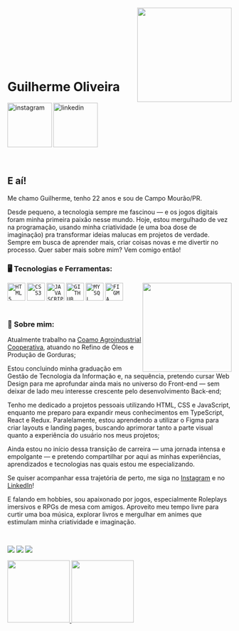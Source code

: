 <img align="right" width="212px" style="margin-top:-20px" src="https://cdn.discordapp.com/attachments/1200946048034672670/1360021436692959232/Design_sem_nome_2.png?ex=67f99a2a&is=67f848aa&hm=9e4594bb85c224ade25ad7dff12a18456854fdb3575b75eebc8f0a1ea39e1a79&">
</br>
</br>
</br>
</br>
</br>
</br>

<div dsplay="inline-block">

 
 <h1 align="left">Guilherme Oliveira</h1>
 <a href="https://www.instagram.com/ohguilher/">
    <img align="left" width="100px" src="https://cdn.discordapp.com/attachments/1358089165358760036/1358956086627139755/1.png?ex=67f5b9fb&is=67f4687b&hm=73535dcfe035383d8b2f0ec7842d2d5240fe0b4159b07ce14c6d22ff7c9decd6&" alt="instagram" style="vertical-align:top;">
  </a> 
  <a href="https://www.linkedin.com/in/ohguilher/">
    <img width="100px" src="https://cdn.discordapp.com/attachments/1358089165358760036/1358956087017082990/2.png?ex=67f5b9fb&is=67f4687b&hm=697226a1cf5143ca8422abec836a0e5f194f9150a2331d0daa9bab8b9731390d&" alt="linkedin" style="vertical-align:top;">
  </a>

</div>

</br>
</br>

## E aí! 

Me chamo Guilherme, tenho 22 anos e sou de Campo Mourão/PR.

Desde pequeno, a tecnologia sempre me fascinou — e os jogos digitais foram minha primeira paixão nesse mundo. Hoje, estou mergulhado de vez na programação, usando minha criatividade (e uma boa dose de imaginação) pra transformar ideias malucas em projetos de verdade. Sempre em busca de aprender mais, criar coisas novas e me divertir no processo. Quer saber mais sobre mim? Vem comigo então!

### 🖥️ Tecnologias e Ferramentas:
<img width="200px" align="right" src="https://cdn.discordapp.com/attachments/1358089165358760036/1360027357364228156/Design_sem_nome_3.png?ex=67f99fae&is=67f84e2e&hm=ed0f7c5a93b1715a86427d2b09630d888a1148d892fc26164935f4ba8c2e817c&">
<code><img width="40px" src="https://cdn.jsdelivr.net/gh/devicons/devicon/icons/html5/html5-original-wordmark.svg" title = "HTML5"/></code>
<code><img width="40px" src="https://cdn.jsdelivr.net/gh/devicons/devicon/icons/css3/css3-original-wordmark.svg" title = "CSS3"/></code>
<code><img width="40px" src="https://cdn.jsdelivr.net/gh/devicons/devicon/icons/javascript/javascript-original.svg" title = "JAVASCRIPT"/></code>
<code><img width="40px" src="https://cdn.jsdelivr.net/gh/devicons/devicon/icons/github/github-original.svg" title = "GITHUB"/></code>
<code><img width="40px" src="https://cdn.jsdelivr.net/gh/devicons/devicon/icons/mysql/mysql-original.svg" title = "MYSQL"/></code>
<code><img width="40px" src="https://cdn.jsdelivr.net/gh/devicons/devicon@latest/icons/figma/figma-original.svg" title = "FIGMA"/></code>
          

</br>
</br>

### 📜 Sobre mim:

<div display="inline-block">
 <p align="left"> Atualmente trabalho na <a href="https://www.coamo.com.br">Coamo Agroindustrial Cooperativa</a>, atuando no Refino de Óleos e Produção de Gorduras;</p>
 <p align="left"> Estou concluindo minha graduação em Gestão de Tecnologia da Informação e, na sequência, pretendo cursar Web Design para me aprofundar ainda mais no universo do Front-end — sem deixar de lado meu interesse crescente pelo desenvolvimento Back-end;</p>
 <p align="left"> Tenho me dedicado a projetos pessoais utilizando HTML, CSS e JavaScript, enquanto me preparo para expandir meus conhecimentos em TypeScript, React e Redux. Paralelamente, estou aprendendo a utilizar o Figma para criar layouts e landing pages, buscando aprimorar tanto a parte visual quanto a experiência do usuário nos meus projetos;</p>
 <p align="left"> Ainda estou no início dessa transição de carreira — uma jornada intensa e empolgante — e pretendo compartilhar por aqui as minhas experiências, aprendizados e tecnologias nas quais estou me especializando. </p>
<p aling="left"> Se quiser acompanhar essa trajetória de perto, me siga no <a href="https://www.instagram.com/ohguilher/">Instagram</a> e no <a href="https://www.linkedin.com/in/ohguilher/">LinkedIn</a>!
 <p align="left"> E falando em hobbies, sou apaixonado por jogos, especialmente Roleplays imersivos e RPGs de mesa com amigos. Aproveito meu tempo livre para curtir uma boa música, explorar livros e mergulhar em animes que estimulam minha criatividade e imaginação.</p>
</div>
</br>

<a href="https://www.instagram.com/ohguilher/" target="_blank"><img loading="lazy" src="https://img.shields.io/badge/-Instagram-%23E4405F?style=for-the-badge&logo=instagram&logoColor=white" target="_blank"></a>
<a href="https://www.linkedin.com/in/ohguilher/" target="_blank"><img loading="lazy" src="https://img.shields.io/badge/-LinkedIn-%230077B5?style=for-the-badge&logo=linkedin&logoColor=white" target="_blank"></a>
<a href = "ohguilherdev@gmail.com"><img loading="lazy" src="https://img.shields.io/badge/Gmail-D14836?style=for-the-badge&logo=gmail&logoColor=white" target="_blank"></a>

<div>
   <a href="https://github.com/DevGuilher">
   <img height="140em" src="https://github-readme-stats.vercel.app/api?username=DevGuilher&show_icons=true&theme=tokyonight&include_all_commits=true&count_private=true"/>
   <img height="140em" src="https://github-readme-stats.vercel.app/api/top-langs/?username=DevGuilher&layout=compact&langs_count=6&theme=tokyonight"/>
</div>
